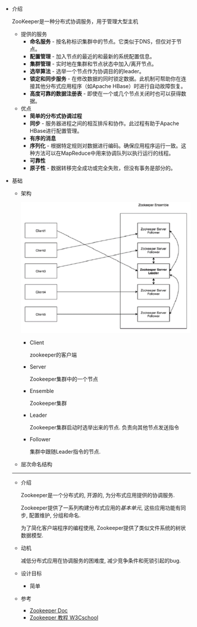 * 介绍

  ZooKeeper是一种分布式协调服务，用于管理大型主机

  * 提供的服务
    * **命名服务**  - 按名称标识集群中的节点。它类似于DNS，但仅对于节点。
    * **配置管理**  - 加入节点的最近的和最新的系统配置信息。
    * **集群管理**  - 实时地在集群和节点状态中加入/离开节点。
    * **选举算法**  - 选举一个节点作为协调目的的leader。
    * **锁定和同步服务**  - 在修改数据的同时锁定数据。此机制可帮助你在连接其他分布式应用程序（如Apache HBase）时进行自动故障恢复。
    * **高度可靠的数据注册表**  - 即使在一个或几个节点关闭时也可以获得数据。
  * 优点
    * **简单的分布式协调过程**
    * **同步**  - 服务器进程之间的相互排斥和协作。此过程有助于Apache HBase进行配置管理。
    * **有序的消息**
    * **序列化**  - 根据特定规则对数据进行编码。确保应用程序运行一致。这种方法可以在MapReduce中用来协调队列以执行运行的线程。
    * **可靠性**
    * **原子性**  - 数据转移完全成功或完全失败，但没有事务是部分的。

* 基础

  * 架构

    ![ZooKeeper的架构](.Zookeeper/201612291344222238.jpg)

    * Client

      zookeeper的客户端

    * Server

      Zookeeper集群中的一个节点

    * Ensemble

      Zookeeper集群

    * Leader

      Zookeeper集群启动时选举出来的节点. 负责向其他节点发送指令

    * Follower

      集群中跟随Leader指令的节点.

  * 层次命名结构

  

  --------------------

  * 介绍

    Zookeeper是一个分布式的, 开源的, 为分布式应用提供的协调服务. 

    Zookeeper提供了一系列构建分布式应用的*基本单元*, 这些应用功能有同步, 配置维护, 分组和命名.

    为了简化客户端程序的编程使用, Zookeeper提供了类似文件系统的树状数据模型.

  * 动机

    减低分布式应用在协调服务的困难度, 减少竞争条件和死锁引起的bug.

  * 设计目标

    * 简单

      

  

  

  

  

  

  

  * 参考
    * [Zookeeper Doc](https://zookeeper.apache.org/doc/current/index.html)
    * [Zookeeper 教程 W3Cschool](https://www.w3cschool.cn/zookeeper/)

  

  

  

  

  

  

  

  

  